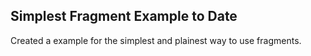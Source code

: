 ## Simplest Fragment Example to Date

Created a example for the simplest and plainest way to use fragments.